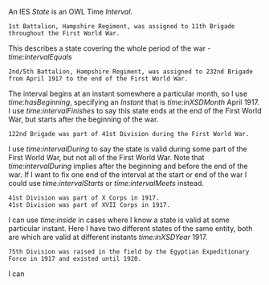 

An IES *State* is an OWL Time *Interval*.

	1st Battalion, Hampshire Regiment, was assigned to 11th Brigade throughout the First World War.
	
This describes a state covering the whole period of the war - *time:intervalEquals*

	2nd/5th Battalion, Hampshire Regiment, was assigned to 232nd Brigade from April 1917 to the end of the First World War.

The interval begins at an instant somewhere a particular month, so I use *time:hasBeginning*, specifying an *Instant* that is *time:inXSDMonth* April 1917.
I use *time:intervalFinishes* to say this state ends at the end of the First World War, but starts after the beginning of the war.

	122nd Brigade was part of 41st Division during the First World War.
	
I use *time:intervalDuring* to say the state is valid during some part of the First World War, but not all of the First World War. Note that *time:intervalDuring* implies after the beginning and before the end of the war. If I want to fix one end of the interval at the start or end of the war I could use *time:intervalStarts* or *time:intervalMeets* instead.

	41st Division was part of X Corps in 1917.
	41st Division was part of XVII Corps in 1917.

I can use *time:inside* in cases where I know a state is valid at some particular instant. Here I have two different states of the same entity, both are which are valid at different instants *time:inXSDYear* 1917.

	75th Division was raised in the field by the Egyptian Expeditionary Force in 1917 and existed until 1920.
	
I can